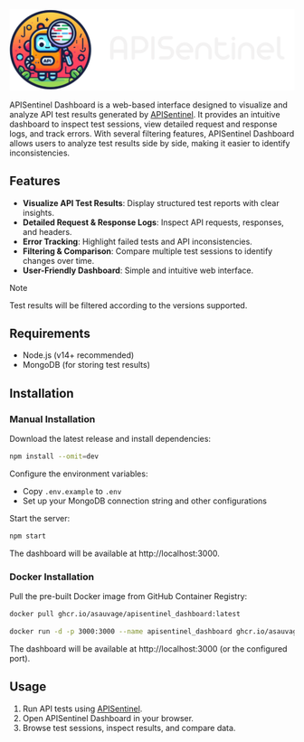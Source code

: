 ![APISentinel](public/files/logo.png)


APISentinel Dashboard is a web-based interface designed to visualize and analyze API test results generated by [APISentinel](https://github.com/ASauvage/APISentinel). It provides an intuitive dashboard to inspect test sessions, view detailed request and response logs, and track errors. With several filtering features, APISentinel Dashboard allows users to analyze test results side by side, making it easier to identify inconsistencies.

## Features

- **Visualize API Test Results**: Display structured test reports with clear insights.
- **Detailed Request & Response Logs**: Inspect API requests, responses, and headers.
- **Error Tracking**: Highlight failed tests and API inconsistencies.
- **Filtering & Comparison**: Compare multiple test sessions to identify changes over time.
- **User-Friendly Dashboard**: Simple and intuitive web interface.

> [!NOTE] 
> Test results will be filtered according to the versions supported.

## Requirements

- Node.js (v14+ recommended)
- MongoDB (for storing test results)

## Installation

### Manual Installation

Download the latest release and install dependencies:
   ```sh
   npm install --omit=dev
   ```

Configure the environment variables:
   - Copy `.env.example` to `.env`
   - Set up your MongoDB connection string and other configurations

Start the server:
   ```sh
   npm start
   ```
The dashboard will be available at http://localhost:3000.

### Docker Installation

Pull the pre-built Docker image from GitHub Container Registry:
```sh
docker pull ghcr.io/asauvage/apisentinel_dashboard:latest
```

```sh
docker run -d -p 3000:3000 --name apisentinel_dashboard ghcr.io/asauvage/apisentinel_dashboard:latest -e DB_HOST='mongodb://<hostname>:<port>/<database>'
```

The dashboard will be available at http://localhost:3000 (or the configured port).

## Usage

1. Run API tests using [APISentinel](https://github.com/ASauvage/APISentinel).
2. Open APISentinel Dashboard in your browser.
3. Browse test sessions, inspect results, and compare data.
